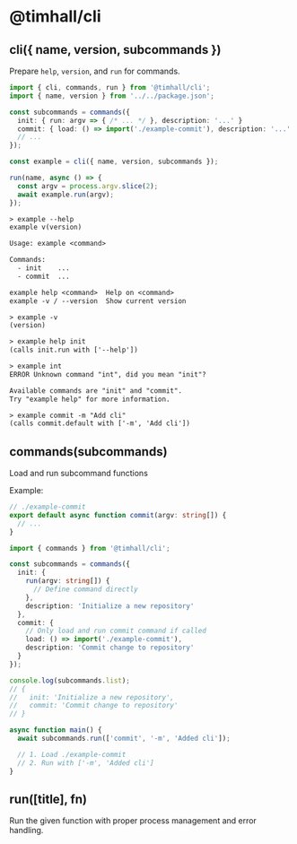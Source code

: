 # @timhall/cli

## cli({ name, version, subcommands })

Prepare `help`, `version`, and `run` for commands.

```ts
import { cli, commands, run } from '@timhall/cli';
import { name, version } from '../../package.json';

const subcommands = commands({
  init: { run: argv => { /* ... */ }, description: '...' }
  commit: { load: () => import('./example-commit'), description: '...' },
  // ...
});

const example = cli({ name, version, subcommands });

run(name, async () => {
  const argv = process.argv.slice(2);
  await example.run(argv);
});
```

```txt
> example --help
example v(version)

Usage: example <command>

Commands:
  - init    ...
  - commit  ...

example help <command>  Help on <command>
example -v / --version  Show current version

> example -v
(version)

> example help init
(calls init.run with ['--help'])

> example int
ERROR Unknown command "int", did you mean "init"?

Available commands are "init" and "commit".
Try "example help" for more information.

> example commit -m "Add cli"
(calls commit.default with ['-m', 'Add cli'])
```

## commands(subcommands)

Load and run subcommand functions

Example:

```ts
// ./example-commit
export default async function commit(argv: string[]) {
  // ...
}
```

```ts
import { commands } from '@timhall/cli';

const subcommands = commands({
  init: {
    run(argv: string[]) {
      // Define command directly
    },
    description: 'Initialize a new repository'
  },
  commit: {
    // Only load and run commit command if called
    load: () => import('./example-commit'),
    description: 'Commit change to repository'
  }
});

console.log(subcommands.list);
// {
//   init: 'Initialize a new repository',
//   commit: 'Commit change to repository'
// }

async function main() {
  await subcommands.run(['commit', '-m', 'Added cli']);

  // 1. Load ./example-commit
  // 2. Run with ['-m', 'Added cli']
}
```

## run([title], fn)

Run the given function with proper process management and error handling.

